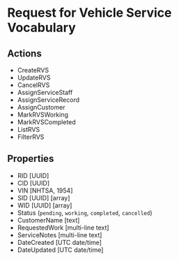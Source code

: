 # Request for Vehicle Service Vocabulary

## Actions
* CreateRVS
* UpdateRVS
* CancelRVS
* AssignServiceStaff
* AssignServiceRecord
* AssignCustomer
* MarkRVSWorking
* MarkRVSCompleted
* ListRVS
* FilterRVS

## Properties
* RID [UUID]
* CID [UUID]
* VIN [NHTSA, 1954]
* SID [UUID] [array] 
* WID [UUID] [array]
* Status (`pending`, `working`, `completed`, `cancelled`)
* CustomerName [text]
* RequestedWork [multi-line text]
* ServiceNotes [multi-line text]
* DateCreated [UTC date/time]
* DateUpdated [UTC date/time]



